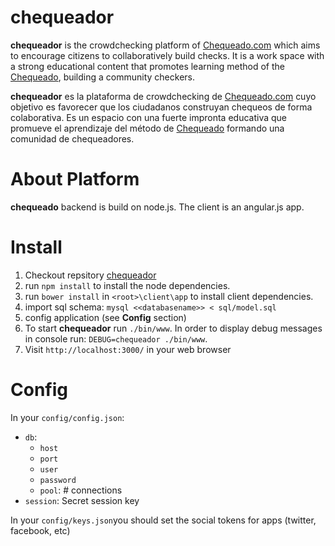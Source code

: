 chequeador
==========

**chequeador** is the  crowdchecking platform of [Chequeado.com](http://chequeado.com) which aims to encourage citizens to collaboratively build checks. It is a work space with a strong educational content that promotes learning method of the [Chequeado](http://chequeado.com),  building a community checkers.

**chequeador** es la plataforma de crowdchecking de [Chequeado.com](http://chequeado.com) cuyo objetivo es favorecer que los ciudadanos construyan chequeos de forma colaborativa. Es un espacio con una fuerte impronta educativa que promueve el aprendizaje del método de [Chequeado](http://chequeado.com) formando una comunidad de chequeadores.

About Platform
=====
**chequeado** backend is build on node.js. The client is an angular.js app. 


Install
===========

1. Checkout repsitory [chequeador](https://github.com/Chequeadocom/chequeador)
1. run `npm install`  to install the node dependencies. 
1. run `bower install` in `<root>\client\app` to install client dependencies.
1. import sql schema: `mysql <<databasename>> < sql/model.sql`
1. config application  (see **Config** section)
1. To start **chequeador**  run `./bin/www`. In order to display debug messages in console run: `DEBUG=chequeador ./bin/www`.
1. Visit `http://localhost:3000/` in your web browser

Config
======

In your `config/config.json`:

* `db`:
    + `host`
    + `port`
    + `user`
    + `password`
    + `pool`: # connections
* `session`: Secret session key

In your `config/keys.json`you should set the social tokens for apps (twitter, facebook, etc)